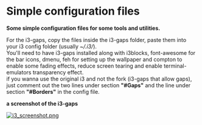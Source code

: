 # Simple configuration files

**Some simple configuration files for some tools and utilities.**   

For the i3-gaps, copy the files inside the i3-gaps folder, 
paste them into your i3 config folder (usually *~/.i3/*).  
You'll need to have i3-gaps installed along with i3blocks, 
font-awesome for the bar icons, dmenu, feh for setting up the 
wallpaper and compton to enable some fading effects, reduce 
screen tearing and enable terminal-emulators transparency effect.  
if you wanna use the original i3 and not the fork (i3-gaps that 
allow gaps), just comment out the two lines under section 
**"#Gaps"** and the line under section **"#Borders"** in the config file.  

**a screenshot of the i3-gaps**   

[![i3_screenshot.png](https://raw.githubusercontent.com/seiflek/config-files/master/i3-gaps/i3_screenshot.png)](https://github.com/seiflek/config-files/tree/master/i3-gaps)
